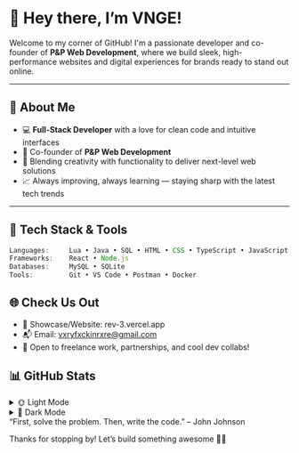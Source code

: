 # 👋 Hey there, I’m **VNGE**!

Welcome to my corner of GitHub! I'm a passionate developer and co-founder of **P&P Web Development**, where we build sleek, high-performance websites and digital experiences for brands ready to stand out online.

---

## 🚀 About Me

- 💻 **Full-Stack Developer** with a love for clean code and intuitive interfaces  
- 🧠 Co-founder of **P&P Web Development**  
- 🎨 Blending creativity with functionality to deliver next-level web solutions  
- 📈 Always improving, always learning — staying sharp with the latest tech trends

---

## 🧠 Tech Stack & Tools

```ts
Languages:     Lua • Java • SQL • HTML • CSS • TypeScript • JavaScript  
Frameworks:    React • Node.js  
Databases:     MySQL • SQLite  
Tools:         Git • VS Code • Postman • Docker
```

## 🌐 Check Us Out

- 💼 Showcase/Website: rev-3.vercel.app
- 📬 Email: vxryfxckinrxre@gmail.com
- 🤝 Open to freelance work, partnerships, and cool dev collabs!

## 📊 GitHub Stats
<details> <summary>🌞 Light Mode</summary> <img src="https://github-readme-stats.vercel.app/api?username=VNGE&show_icons=true&theme=default" alt="VNGE GitHub stats" /> <img src="https://github-readme-stats.vercel.app/api/top-langs/?username=VNGE&layout=compact&theme=default" alt="VNGE Top Languages" /> </details> <details> <summary>🌚 Dark Mode</summary> <img src="https://github-readme-stats.vercel.app/api?username=VNGE&show_icons=true&theme=radical" alt="VNGE GitHub stats dark" /> <img src="https://github-readme-stats.vercel.app/api/top-langs/?username=VNGE&layout=compact&theme=radical" alt="VNGE Top Languages dark" /> </details>
“First, solve the problem. Then, write the code.” – John Johnson

Thanks for stopping by! Let’s build something awesome 🚀✨
